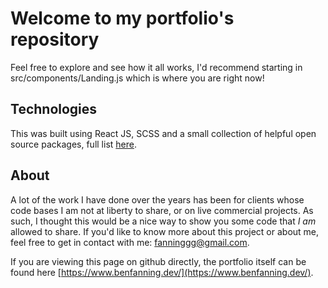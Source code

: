 # Welcome to my portfolio's repository

Feel free to explore and see how it all works, I'd recommend starting in src/components/Landing.js which is where you are right now!  

## Technologies

This was built using React JS, SCSS and a small collection of helpful open source packages, full list [here](https://github.com/fanninggg/portfolio/blob/master/package.json).

## About

A lot of the work I have done over the years has been for clients whose code bases I am not at liberty to share, or on live commercial projects. As such, I thought this would be a nice way to show you some code that *I am* allowed to share. If you'd like to know more about this project or about me, feel free to get in contact with me: fanninggg@gmail.com.

If you are viewing this page on github directly, the portfolio itself can be found here [https://www.benfanning.dev/](https://www.benfanning.dev/).

